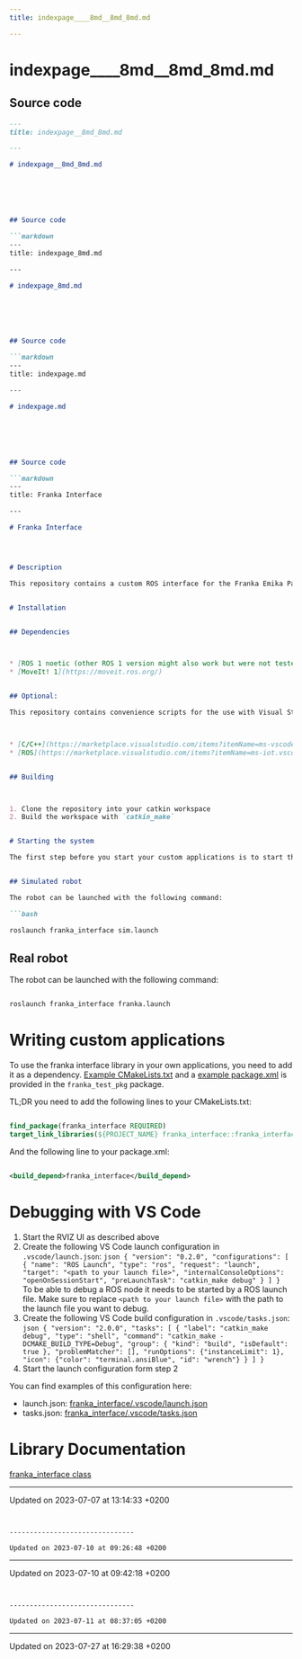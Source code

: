 ```yaml
---
title: indexpage____8md__8md_8md.md

---
```


# indexpage____8md__8md_8md.md






## Source code

```markdown
---
title: indexpage__8md_8md.md

---

# indexpage__8md_8md.md






## Source code

```markdown
---
title: indexpage_8md.md

---

# indexpage_8md.md






## Source code

```markdown
---
title: indexpage.md

---

# indexpage.md






## Source code

```markdown
---
title: Franka Interface

---

# Franka Interface




# Description

This repository contains a custom ROS interface for the Franka Emika Panda robot. It is based on the moveit framework, but provides a more convenient interface for the robot and a custom parameterization.


# Installation


## Dependencies



* [ROS 1 noetic (other ROS 1 version might also work but were not tested.)](http://wiki.ros.org)
* [MoveIt! 1](https://moveit.ros.org/)


## Optional:

This repository contains convenience scripts for the use with Visual Studio Code. It is recommended to start the repository from within VS Code. This requires the following extensions:



* [C/C++](https://marketplace.visualstudio.com/items?itemName=ms-vscode.cpptools)
* [ROS](https://marketplace.visualstudio.com/items?itemName=ms-iot.vscode-ros)


## Building



1. Clone the repository into your catkin workspace
2. Build the workspace with `catkin_make`


# Starting the system

The first step before you start your custom applications is to start the RVIZ UI, MoveIt! and optionally the control interface to the real robot.


## Simulated robot

The robot can be launched with the following command:

```bash

roslaunch franka_interface sim.launch
```


## Real robot

The robot can be launched with the following command:

```bash

roslaunch franka_interface franka.launch
```


# Writing custom applications

To use the franka interface library in your own applications, you need to add it as a dependency. [Example CMakeLists.txt](franka_test_pkg/CMakeLists.txt) and a [example package.xml](franka_test_pkg/package.xml) is provided in the `franka_test_pkg` package.

TL;DR you need to add the following lines to your CMakeLists.txt:

```cmake

find_package(franka_interface REQUIRED)
target_link_libraries(${PROJECT_NAME} franka_interface::franka_interface)
```

And the following line to your package.xml:

```xml

<build_depend>franka_interface</build_depend>
```


# Debugging with VS Code



1. Start the RVIZ UI as described above
2. Create the following VS Code launch configuration in `.vscode/launch.json`:
```json { "version": "0.2.0", "configurations": [ { "name": "ROS Launch", "type": "ros", "request": "launch", "target": "<path to your launch file>", "internalConsoleOptions": "openOnSessionStart", "preLaunchTask": "catkin_make debug" } ] } ```
To be able to debug a ROS node it needs to be started by a ROS launch file. Make sure to replace `<path to your launch file>` with the path to the launch file you want to debug.
3. Create the following VS Code build configuration in `.vscode/tasks.json`:
```json { "version": "2.0.0", "tasks": [ { "label": "catkin_make debug", "type": "shell", "command": "catkin_make -DCMAKE_BUILD_TYPE=Debug", "group": { "kind": "build", "isDefault": true }, "problemMatcher": [], "runOptions": {"instanceLimit": 1}, "icon": {"color": "terminal.ansiBlue", "id": "wrench"} } ] } ```
4. Start the launch configuration form step 2

You can find examples of this configuration here:



* launch.json: [franka_interface/.vscode/launch.json](franka_interface/.vscode/launch.json)
* tasks.json: [franka_interface/.vscode/tasks.json](franka_interface/.vscode/tasks.json)


# Library Documentation

[franka_interface class](franka_interface/doc/html/classfranka__interface_1_1FrankaInterface.html)

-------------------------------

Updated on 2023-07-07 at 13:14:33 +0200
```


-------------------------------

Updated on 2023-07-10 at 09:26:48 +0200
```


-------------------------------

Updated on 2023-07-10 at 09:42:18 +0200
```


-------------------------------

Updated on 2023-07-11 at 08:37:05 +0200
```


-------------------------------

Updated on 2023-07-27 at 16:29:38 +0200
